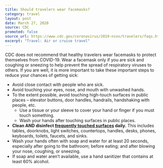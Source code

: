 ```yaml
---
title: Should travelers wear facemasks?
category: travel
layout: post
date: March 27, 2020
source: CDC
promoted: false
source_url: https://www.cdc.gov/coronavirus/2019-ncov/travelers/faqs.html#air-cruise-travel
excerpt: "Travel: Air or cruise travel"
---
```


CDC does not recommend that healthy travelers wear facemasks to protect themselves from COVID-19. Wear a facemask only if you are sick and coughing or sneezing to help prevent the spread of respiratory viruses to others. If you are well, it is more important to take these important steps to reduce your chances of getting sick:

- Avoid close contact with people who are sick.
- Avoid touching your eyes, nose, and mouth with unwashed hands.
- To the extent possible, avoid touching high-touch surfaces in public places – elevator buttons, door handles, handrails, handshaking with people, etc.
  - Use a tissue or your sleeve to cover your hand or finger if you must touch something.
  - Wash your hands after touching surfaces in public places.
- **Clean AND disinfect [frequently touched surfaces](https://www.cdc.gov/coronavirus/2019-ncov/prepare/cleaning-disinfection.html) daily.** This includes tables, doorknobs, light switches, countertops, handles, desks, phones, keyboards, toilets, faucets, and sinks.
- Wash your hands often with soap and water for at least 20 seconds, especially after going to the bathroom; before eating; and after blowing your nose, coughing, or sneezing.
- If soap and water aren’t available, use a hand sanitizer that contains at least 60% alcohol.
